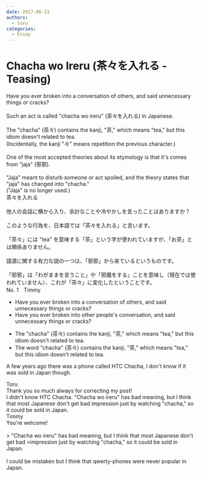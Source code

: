 ```yaml
---
date: 2017-08-23
authors:
  - toru
categories:
  - Essay
---
```


<h1 id="subject_show">Chacha wo Ireru (茶々を入れる - Teasing)</h1>
<div class="date" hidden>Aug 23, 2017 14:01</div>
<div id="post"><div id="body_show_ori">
Have you ever broken into a conversation of others, and said unnecessary things or cracks?<br/><br/>Such an act is called "chacha wo ireru" (茶々を入れる) in Japanese.<br/><br/>The "chacha" (茶々) contains the kanji, "茶," which means "tea," but this idiom doesn't related to tea.<br/>(Incidentally, the kanji "々" means repetition the previous character.)<br/><br/>One of the most accepted theories about its etymology is that it's comes from "jaja" (邪邪).<br/><br/>"Jaja" meant to disturb someone or act spoiled, and the theory states that "jaja" has changed into "chacha."<br/>("Jaja" is no longer used.)
</div></div>

<!-- more -->

<div id="post_ja"><div id="body_show_mo">
茶々を入れる<br/><br/>他人の会話に横から入り、余計なことや冷やかしを言ったことはありますか？<br/><br/>このような行為を、日本語では「茶々を入れる」と言います。<br/><br/>「茶々」には "tea" を意味する「茶」という字が使われていますが、「お茶」とは関係ありません。<br/><br/>語源に関する有力な説の一つは、「邪邪」から来ているというものです。<br/><br/>「邪邪」は「わがままを言うこと」や「邪魔をする」ことを意味し（現在では使われていません）、これが「茶々」に変化したということです。
</div></div>
<div id="block"><div class="first_name"> No. 1　<span class="just_name">Timmy</span></div><div id="block2">
<ul class="correction_field">
<li class="incorrect">Have you ever broken into a conversation of others, and said unnecessary things or cracks?</li>
<li class="corrected correct">
Have you ever broken into other <span class="f_blue">people's</span> conversation, and said unnecessary things or cracks?
</li>
</ul>
<ul class="correction_field">
<li class="incorrect">The "chacha" (茶々) contains the kanji, "茶," which means "tea," but this idiom doesn't related to tea.</li>
<li class="corrected correct">
The <span class="f_blue">word</span> "chacha" (茶々) contains the kanji, "茶," which means "tea," but this idiom doesn't related to tea.
</li>
</ul>
<p class="comment_small">
 A few years ago there was a phone called HTC Chacha, I don't know if it was sold in Japan though.
</p>

</div><div class="name"><span class="just_name">Toru</span><br>
Thank you so much always for correcting my post!<br/>I didn't know HTC Chacha. "Chacha wo ireru" has bad meaning, but  I think that most Japanese don't get bad impression just by watching "chacha," so it could be sold in Japan.
</div>
<div class="name"><span class="just_name">Timmy</span><br>
You're welcome!<br/><br/>&gt; "Chacha wo ireru" has bad meaning, but I think that most Japanese don't get bad &gt;impression just by watching "chacha," so it could be sold in Japan.<br/><br/>I could be mistaken but I think that qwerty-phones were never popular in Japan.
</div>
</div>
